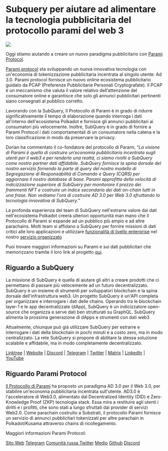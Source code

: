 # Subquery per aiutare ad alimentare la tecnologia pubblicitaria del protocollo parami del web 3

![](https://miro.medium.com/max/1400/0*KecAkD8Wy23HEm3b)

Oggi stiamo aiutando a creare un nuovo paradigma pubblicitario con [Parami Protocol](https://parami.io/).

[Parami protocol](https://parami.io/) sta sviluppando un nuova innovativa tecnologia con un'economia di tokenizzazione pubblicitaria incentrata al singolo utente: Ad 3.0. Parami protocol fornisce un nuovo online ecosistema pubblicitario guidato da PCAP (Preferenze Pubblicitarie Personali Cryptografate). Il PCAP è un meccanismo che valuta il valore relativo dell’attenzione del consumatore online e garantisce che solo gli annunci pubblicitari pertinenti siano consegnati al pubblico corretto.

Lavorando con la SubQuery, Il Protocollo di Parami è in grado di ridurre significativamente il tempo di elaborazione quando interroga i dati all'interno dell'ecosistema Polkadot e fornisce gli annunci pubblicitari ai consumatori più velocemente. Inoltre, SubQuery è in grado di fornire a Parami Protocol i dati comportamentali di un consumatore nella catena e la loro classificazione in modo da preservare la privacy.

Dorian ha commentato il co-fondatore del protocollo di Parami, “_La visione di Parami è quella di costruire un’economia pubblicitaria incentrata sugli utenti per il web3 e per renderlo una realtà, ci siamo rivolti a SubQuery come nostro partner dati affidabile. SubQuery fornisce la spina dorsale del nostro servizio fornendo la parte di query del nostro modello di Segregazione di Responsabilità di Comando e Query (CQRS) per aggiornare il nostro database di base. Parami approfitta della velocità di indicizzazione superiore di SubQuery per monitorare il prezzo dei frammenti NFT e costruire un indice secondario dei dati on-chain tutti in una frase. Non vediamo l'ora di costruire AD 3.0 per Web 3.0 sfruttando la tecnologia innovativa di SubQuery._”

La profonda esperienza del team di SubQuery nell'estrarre valore dai dati nell'ecosistema Polkadot creerà ulteriori opportunità man mano che il Protocollo di Parami si espande ad un pubblico più ampio e ad altre parachains. Molti team si affidano a SubQuery per fornire missioni di dati critici alle loro applicazioni e utilizzare [funzionalità di livello enterprise](https://blog.subquery.network/blogs/20211228-enterprise-hosted.html) nel nostro [servizio organizzato](https://project.subquery.network/)

Puoi trovare maggiori informazioni su Parami e sui dati pubblicitari che memorizzano tramite il loro link al progetto [qui](https://github.com/parami-protocol/parami-scanner).

## Riguardo a SubQuery

La missione di SubQuery è quella di aiutare gli altri a creare prodotti che ci permettano di passare più velocemente ad un futuro decentralizzato. SubQuery è un insieme di strumenti per sviluppatori blockchain e la spina dorsale dell'infrastruttura web3. Un progetto SubQuery è un'API completa per organizzare e interrogare i dati delle chains. Operando tra le blockchain layer-1 e le app decentralizzate (dApp), SubQuery è un indicizzatore open-source che organizza e serve dati ben strutturati su GraphQL. SubQuery alimenta la prossima generazione di dApps e strumenti con dati web3

Attualmente, chiunque può già utilizzare SubQuery per estrarre e interrogare i dati della blockchain in pochi minuti e a costo zero, ma in modo centralizzato. La rete SubQuery si propone di abilitare la stessa soluzione scalabile e affidabile, ma in modo completamente decentralizzato.

[Linktree](https://linktr.ee/subquerynetwork) | [Website](https://subquery.network/) | [Discord](https://discord.com/invite/78zg8aBSMG) | [Telegram](https://t.me/subquerynetwork) | [Twitter](https://twitter.com/subquerynetwork) | [Matrix](https://matrix.to/#/#subquery:matrix.org) | [LinkedIn](https://www.linkedin.com/company/subquery) | [YouTube](https://www.youtube.com/channel/UCi1a6NUUjegcLHDFLr7CqLw)

## Riguardo Parami Protocol

[Il Protocollo di Parami](https://parami.io/) ha proposto un paradigma AD 3.0 per il Web 3.0, per stabilire un'economia pubblicitaria incentrata sull'utente. AD3.0 è l'acceleratore di Web3.0, alimentato dal Decentralized Identity (DID) e Zero-Knowledge Proof (ZKP) tecnologia stack. Essa mira a restituire agli utenti i diritti e i profitti, che sono stati a lungo sfruttati dai provider di servizi Web2.0. Come parachain costruito a Substrati, il protocollo Parami fornisce un servizio di annunci pubblicitari tokenizzati per altre parachain in Polkadot/Kusama attraverso chains di ricollegamento.

Maggiori informazioni Parami Protocol:

[Sito Web](https://parami.io/) <unk> [Telegram]() <unk> [Comunità russa ](https://t.me/ParamiProtocolRU) <unk> [Twitter](https://twitter.com/paramiprotocol) <unk> [Medio](https://paramiprotocol.medium.com/) <unk> [Github](https://github.com/parami-protocol) <unk> [Discord](https://discord.gg/bxFuekgvYJ)

